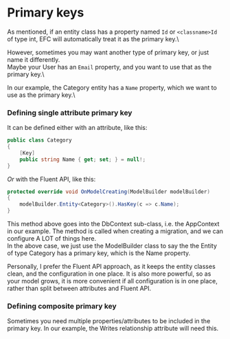 # Primary keys
As mentioned, if an entity class has a property named `Id` or `<classname>Id` of type int, EFC will automatically treat it as the primary key.\

However, sometimes you may want another type of primary key, or just name it differently.\
Maybe your User has an `Email` property, and you want to use that as the primary key.\

In our example, the Category entity has a `Name` property, which we want to use as the primary key.\


### Defining single attribute primary key

It can be defined either with an attribute, like this:
```csharp
public class Category
{
    [Key]
    public string Name { get; set; } = null!;
}
```

_Or_ with the Fluent API, like this:

```csharp
protected override void OnModelCreating(ModelBuilder modelBuilder)
{
    modelBuilder.Entity<Category>().HasKey(c => c.Name);
}
```

This method above goes into the DbContext sub-class, i.e. the AppContext in our example. The method is called when creating a migration, and we can configure A LOT of things here.\
In the above case, we just use the ModelBuilder class to say the the Entity of type Category has a primary key, which is the Name property.

Personally, I prefer the Fluent API approach, as it keeps the entity classes clean, and the configuration in one place. It is also more powerful, 
so as your model grows, it is more convenient if all configuration is in one place, rather than split between attributes and Fluent API.  

### Defining composite primary key
Sometimes you need multiple properties/attributes to be included in the primary key. In our example, the Writes relationship attribute will need this.
